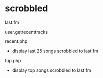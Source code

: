 # scrobbled
last.fm

user.getrecenttracks

recent.php
- display last 25 songs scrobbled to last.fm

top.php
- display top songs scrobbled to last.fm
